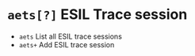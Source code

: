 <!-- TITLE: aets -->

#  `aets[?]`   ESIL Trace session

- `aets`   List all ESIL trace sessions
- `aets+`   Add ESIL trace session

<p hidden>aets aets+</p>